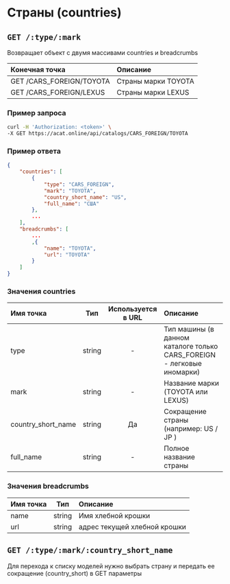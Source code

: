 # Страны (countries)

## `GET /:type/:mark`

Возвращает объект с двумя массивами countries и breadcrumbs

| Конечная точка | Описание |
| :---- | :--------------- |
| GET /CARS_FOREIGN/TOYOTA | Страны марки TOYOTA |
| GET /CARS_FOREIGN/LEXUS | Страны марки LEXUS |

### Пример запроса

```bash
curl -H 'Authorization: <token>' \
-X GET https://acat.online/api/catalogs/CARS_FOREIGN/TOYOTA
```

### Пример ответа

```json
{
    "countries": [
        {
            "type": "CARS_FOREIGN",
            "mark": "TOYOTA",
            "country_short_name": "US",
            "full_name": "США"
        },
        ...
    ],
    "breadcrumbs": [
        ...
        ,{
            "name": "TOYOTA",
            "url": "TOYOTA"
        }
    ]
}
```

### Значения countries

| Имя точка | Тип | Используется в URL | Описание |
| :---- | :------: | :------: | :--------------- |
| type | string | - | Тип машины (в данном каталоге только CARS_FOREIGN - легковые иномарки) |
| mark | string | - | Название марки (TOYOTA или LEXUS) |
| country_short_name | string | Да | Сокращение страны (например: US / JP ) |
| full_name | string | - | Полное название страны |

### Значения breadcrumbs

| Имя точка | Тип | Описание |
| :---- | :------: | :--------------- |
| name | string | Имя хлебной крошки |
| url | string | адрес текущей хлебной крошки |


## `GET /:type/:mark/:country_short_name`

Для перехода к списку моделей нужно выбрать страну и передать ее сокращение (country_short) в GET параметры